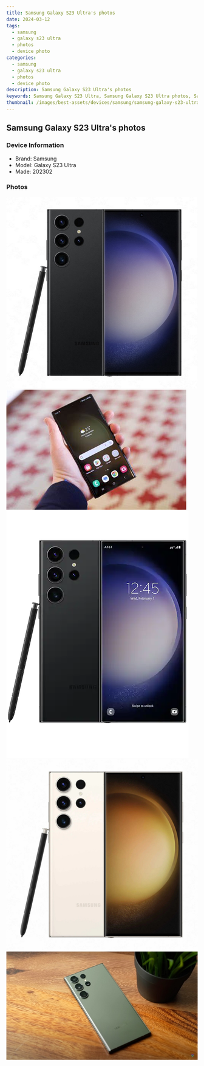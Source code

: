 ```yaml
---
title: Samsung Galaxy S23 Ultra's photos
date: 2024-03-12
tags: 
  - samsung
  - galaxy s23 ultra
  - photos
  - device photo
categories: 
  - samsung
  - galaxy s23 ultra
  - photos
  - device photo
description: Samsung Galaxy S23 Ultra's photos
keywords: Samsung Galaxy S23 Ultra, Samsung Galaxy S23 Ultra photos, Samsung Galaxy S23 Ultra device photo
thumbnail: /images/best-assets/devices/samsung/samsung-galaxy-s23-ultra/1.jpg
---
```


## Samsung Galaxy S23 Ultra's photos

### Device Information

- Brand: Samsung
- Model: Galaxy S23 Ultra
- Made: 202302

### Photos

![/images/best-assets/devices/samsung/samsung-galaxy-s23-ultra/1.jpg](/images/best-assets/devices/samsung/samsung-galaxy-s23-ultra/1.jpg)
![/images/best-assets/devices/samsung/samsung-galaxy-s23-ultra/2.jpg](/images/best-assets/devices/samsung/samsung-galaxy-s23-ultra/2.jpg)
![/images/best-assets/devices/samsung/samsung-galaxy-s23-ultra/3.jpg](/images/best-assets/devices/samsung/samsung-galaxy-s23-ultra/3.jpg)
![/images/best-assets/devices/samsung/samsung-galaxy-s23-ultra/4.jpg](/images/best-assets/devices/samsung/samsung-galaxy-s23-ultra/4.jpg)
![/images/best-assets/devices/samsung/samsung-galaxy-s23-ultra/5.jpg](/images/best-assets/devices/samsung/samsung-galaxy-s23-ultra/5.jpg)
